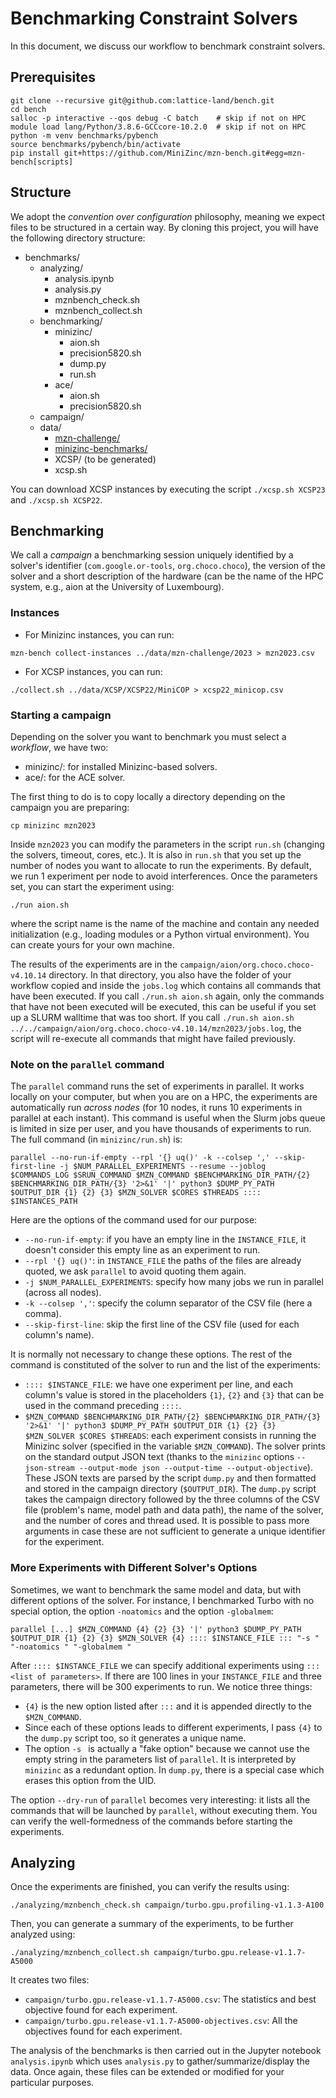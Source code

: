 # Benchmarking Constraint Solvers

In this document, we discuss our workflow to benchmark constraint solvers.

## Prerequisites

```
git clone --recursive git@github.com:lattice-land/bench.git
cd bench
salloc -p interactive --qos debug -C batch    # skip if not on HPC
module load lang/Python/3.8.6-GCCcore-10.2.0  # skip if not on HPC
python -m venv benchmarks/pybench
source benchmarks/pybench/bin/activate
pip install git+https://github.com/MiniZinc/mzn-bench.git#egg=mzn-bench[scripts]
```

## Structure

We adopt the _convention over configuration_ philosophy, meaning we expect files to be structured in a certain way.
By cloning this project, you will have the following directory structure:

* benchmarks/
  - analyzing/
    - analysis.ipynb
    - analysis.py
    - mznbench_check.sh
    - mznbench_collect.sh
  - benchmarking/
    - minizinc/
      - aion.sh
      - precision5820.sh
      - dump.py
      - run.sh
    - ace/
      - aion.sh
      - precision5820.sh
  - campaign/
  - data/
    - [mzn-challenge/](https://github.com/MiniZinc/mzn-challenge/)
    - [minizinc-benchmarks/](https://github.com/MiniZinc/minizinc-benchmarks/)
    - XCSP/  (to be generated)
    - xcsp.sh

You can download XCSP instances by executing the script `./xcsp.sh XCSP23` and `./xcsp.sh XCSP22`.

## Benchmarking

We call a _campaign_ a benchmarking session uniquely identified by a solver's identifier (`com.google.or-tools`, `org.choco.choco`), the version of the solver and a short description of the hardware (can be the name of the HPC system, e.g., aion at the University of Luxembourg).

### Instances

* For Minizinc instances, you can run:
```
mzn-bench collect-instances ../data/mzn-challenge/2023 > mzn2023.csv
```
* For XCSP instances, you can run:
```
./collect.sh ../data/XCSP/XCSP22/MiniCOP > xcsp22_minicop.csv
```

### Starting a campaign

Depending on the solver you want to benchmark you must select a _workflow_, we have two:

* minizinc/: for installed Minizinc-based solvers.
* ace/: for the ACE solver.

The first thing to do is to copy locally a directory depending on the campaign you are preparing:
```
cp minizinc mzn2023
```
Inside `mzn2023` you can modify the parameters in the script `run.sh` (changing the solvers, timeout, cores, etc.).
It is also in `run.sh` that you set up the number of nodes you want to allocate to run the experiments.
By default, we run 1 experiment per node to avoid interferences.
Once the parameters set, you can start the experiment using:
```
./run aion.sh
```
where the script name is the name of the machine and contain any needed initialization (e.g., loading modules or a Python virtual environment).
You can create yours for your own machine.

The results of the experiments are in the `campaign/aion/org.choco.choco-v4.10.14` directory.
In that directory, you also have the folder of your workflow copied and inside the `jobs.log` which contains all commands that have been executed.
If you call `./run.sh aion.sh` again, only the commands that have not been executed will be executed, this can be useful if you set up a SLURM walltime that was too short.
If you call `./run.sh aion.sh ../../campaign/aion/org.choco.choco-v4.10.14/mzn2023/jobs.log`, the script will re-execute all commands that might have failed previously.

### Note on the `parallel` command

The `parallel` command runs the set of experiments in parallel.
It works locally on your computer, but when you are on a HPC, the experiments are automatically run _across nodes_ (for 10 nodes, it runs 10 experiments in parallel at each instant).
This command is useful when the Slurm jobs queue is limited in size per user, and you have thousands of experiments to run.
The full command (in `minizinc/run.sh`) is:
```
parallel --no-run-if-empty --rpl '{} uq()' -k --colsep ',' --skip-first-line -j $NUM_PARALLEL_EXPERIMENTS --resume --joblog $COMMANDS_LOG $SRUN_COMMAND $MZN_COMMAND $BENCHMARKING_DIR_PATH/{2} $BENCHMARKING_DIR_PATH/{3} '2>&1' '|' python3 $DUMP_PY_PATH $OUTPUT_DIR {1} {2} {3} $MZN_SOLVER $CORES $THREADS :::: $INSTANCES_PATH
```
Here are the options of the command used for our purpose:

* `--no-run-if-empty`: if you have an empty line in the `INSTANCE_FILE`, it doesn't consider this empty line as an experiment to run.
* `--rpl '{} uq()'`: in `INSTANCE_FILE` the paths of the files are already quoted, we ask `parallel` to avoid quoting them again.
* `-j $NUM_PARALLEL_EXPERIMENTS`: specify how many jobs we run in parallel (across all nodes).
* `-k --colsep ','`: specify the column separator of the CSV file (here a comma).
* `--skip-first-line`: skip the first line of the CSV file (used for each column's name).

It is normally not necessary to change these options.
The rest of the command is constituted of the solver to run and the list of the experiments:

* `:::: $INSTANCE_FILE`: we have one experiment per line, and each column's value is stored in the placeholders `{1}`, `{2}` and `{3}` that can be used in the command preceding `::::`.
* `$MZN_COMMAND $BENCHMARKING_DIR_PATH/{2} $BENCHMARKING_DIR_PATH/{3} '2>&1' '|' python3 $DUMP_PY_PATH $OUTPUT_DIR {1} {2} {3} $MZN_SOLVER $CORES $THREADS`: each experiment consists in running the Minizinc solver (specified in the variable `$MZN_COMMAND`). The solver prints on the standard output JSON text (thanks to the `minizinc` options `--json-stream --output-mode json --output-time --output-objective`). These JSON texts are parsed by the script `dump.py` and then formatted and stored in the campaign directory (`$OUTPUT_DIR`).
The `dump.py` script takes the campaign directory followed by the three columns of the CSV file (problem's name, model path and data path), the name of the solver, and the number of cores and thread used.
It is possible to pass more arguments in case these are not sufficient to generate a unique identifier for the experiment.

### More Experiments with Different Solver's Options

Sometimes, we want to benchmark the same model and data, but with different options of the solver.
For instance, I benchmarked Turbo with no special option, the option `-noatomics` and the option `-globalmem`:

```
parallel [...] $MZN_COMMAND {4} {2} {3} '|' python3 $DUMP_PY_PATH $OUTPUT_DIR {1} {2} {3} $MZN_SOLVER {4} :::: $INSTANCE_FILE ::: "-s " "-noatomics " "-globalmem "
```

After `:::: $INSTANCE_FILE` we can specify additional experiments using `::: <list of parameters>`.
If there are 100 lines in your `INSTANCE_FILE` and three parameters, there will be 300 experiments to run.
We notice three things:
* `{4}` is the new option listed after `:::` and it is appended directly to the `$MZN_COMMAND`.
* Since each of these options leads to different experiments, I pass `{4}` to the `dump.py` script too, so it generates a unique name.
* The option `-s ` is actually a "fake option" because we cannot use the empty string in the parameters list of `parallel`. It is interpreted by `minizinc` as a redundant option. In `dump.py`, there is a special case which erases this option from the UID.

The option `--dry-run` of `parallel` becomes very interesting: it lists all the commands that will be launched by `parallel`, without executing them.
You can verify the well-formedness of the commands before starting the experiments.

## Analyzing

Once the experiments are finished, you can verify the results using:

```
./analyzing/mznbench_check.sh campaign/turbo.gpu.profiling-v1.1.3-A100
```

Then, you can generate a summary of the experiments, to be further analyzed using:

```
./analyzing/mznbench_collect.sh campaign/turbo.gpu.release-v1.1.7-A5000
```

It creates two files:
* `campaign/turbo.gpu.release-v1.1.7-A5000.csv`: The statistics and best objective found for each experiment.
* `campaign/turbo.gpu.release-v1.1.7-A5000-objectives.csv`: All the objectives found for each experiment.

The analysis of the benchmarks is then carried out in the Jupyter notebook `analysis.ipynb` which uses `analysis.py` to gather/summarize/display the data.
Once again, these files can be extended or modified for your particular purposes.
